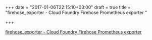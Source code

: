 +++
date = "2017-01-06T22:15:10+03:00"
draft = true
title = "firehose_exporter - Cloud Foundry Firehose Prometheus exporter "

+++

<p><a href="https://t.co/KduRmo84Ra">firehose_exporter - Cloud Foundry Firehose Prometheus exporter </a></p>
